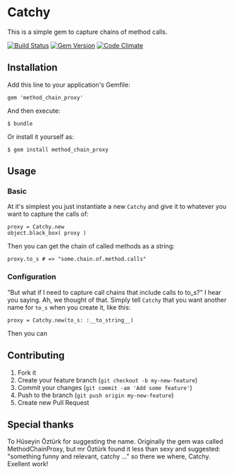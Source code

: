 # Catchy

This is a simple gem to capture chains of method calls.

[![Build Status](https://travis-ci.org/my-codeworks/catchy.png)](https://travis-ci.org/my-codeworks/catchy)
[![Gem Version](https://badge.fury.io/rb/catchy.png)](http://badge.fury.io/rb/catchy)
[![Code Climate](https://codeclimate.com/github/my-codeworks/catchy.png)](https://codeclimate.com/github/my-codeworks/catchy)

## Installation

Add this line to your application's Gemfile:

    gem 'method_chain_proxy'

And then execute:

    $ bundle

Or install it yourself as:

    $ gem install method_chain_proxy

## Usage

### Basic

At it's simplest you just instantiate a new `Catchy` and give it to whatever you want to capture the calls of:

    proxy = Catchy.new
    object.black_box( proxy )

Then you can get the chain of called methods as a string:

    proxy.to_s # => "some.chain.of.method.calls"

### Configuration

"But what if I need to capture call chains that include calls to to_s?" I hear you saying. Ah, we thought of that. Simply tell `Catchy` that you want another name for `to_s` when you create it, like this:

    proxy = Catchy.new(to_s: :__to_string__)

Then you can 

## Contributing

1. Fork it
2. Create your feature branch (`git checkout -b my-new-feature`)
3. Commit your changes (`git commit -am 'Add some feature'`)
4. Push to the branch (`git push origin my-new-feature`)
5. Create new Pull Request

## Special thanks

To Hüseyin Öztürk for suggesting the name. Originally the gem was called MethodChainProxy, but mr Öztürk found it less than sexy and suggested: "something funny and relevant, catchy ..." so there we where, Catchy. Exellent work!
